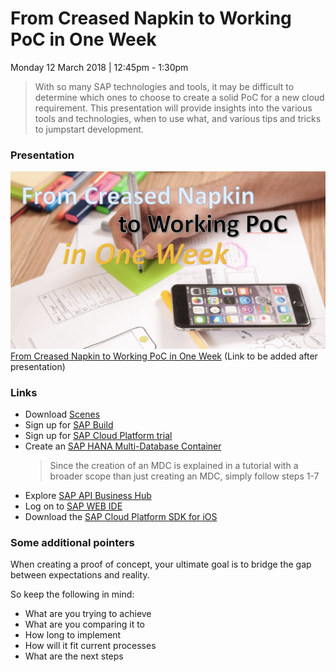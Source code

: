 # From Creased Napkin to Working PoC in One Week

Monday 12 March 2018 | 12:45pm - 1:30pm

> With so many SAP technologies and tools, it may be difficult to determine which ones to choose to create a solid PoC for a new cloud requirement. This presentation will provide insights into the various tools and technologies, when to use what, and various tips and tricks to jumpstart development.

### Presentation

![From Creased Napkin to Working PoC in One Week](poc.png)
[From Creased Napkin to Working PoC in One Week](#) (Link to be added after presentation)

### Links

 - Download [Scenes](https://experience.sap.com/designservices/approach/scenes)
 - Sign up for [SAP Build](https://www.build.me)
 - Sign up for [SAP Cloud Platform trial]()
 - Create an [SAP HANA Multi-Database Container](https://www.sap.com/developer/tutorials/fiori-ios-scpms-geolocation.html)
     > Since the creation of an MDC is explained in a tutorial with a broader scope than just creating an MDC, simply follow steps 1-7
 - Explore [SAP API Business Hub](https://api.sap.com)
 - Log on to [SAP WEB IDE](https://www.sap.com/developer/tutorials/sapui5-webide-open-webide.html)
 - Download the [SAP Cloud Platform SDK for iOS](https://www.sap.com/developer/topics/cloud-platform-sdk-for-ios.html)

### Some additional pointers

When creating a proof of concept, your ultimate goal is to bridge the gap between expectations and reality.

So keep the following in mind:

 - What are you trying to achieve
 - What are you comparing it to
 - How long to implement
 - How will it fit current processes
 - What are the next steps

